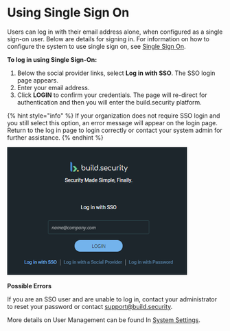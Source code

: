 # Using Single Sign On

Users can log in with their email address alone, when configured as a single sign-on user. Below are details for signing in. For information on how to configure the system to use single sign on, see [Single Sign On](../../system-settings/single-sign-on.md). 

‌**To log in using Single Sign-On:**

1. Below the social provider links, select **Log in with SSO**. The SSO login page appears.
2. Enter your email address.
3. Click **LOGIN** to confirm your credentials. The page will re-direct for authentication and then you will enter the build.security platform.

{% hint style="info" %}
If your organization does not require SSO login and you still select this option, an error message will appear on the login page. Return to the log in page to login correctly or contact your system admin for further assistance.
{% endhint %}

![SSO login](../../.gitbook/assets/withsso.png)

**Possible Errors**

If you are an SSO user and are unable to log in, contact your administrator to reset your password or contact [support@build.security](mailto:support@build.security).‌

More details on User Management can be found In [System Settings](https://app.gitbook.com/@build-security/s/build-security/~/drafts/-MYZ_E0L5KM7xfNKXbQW/system-settings).

